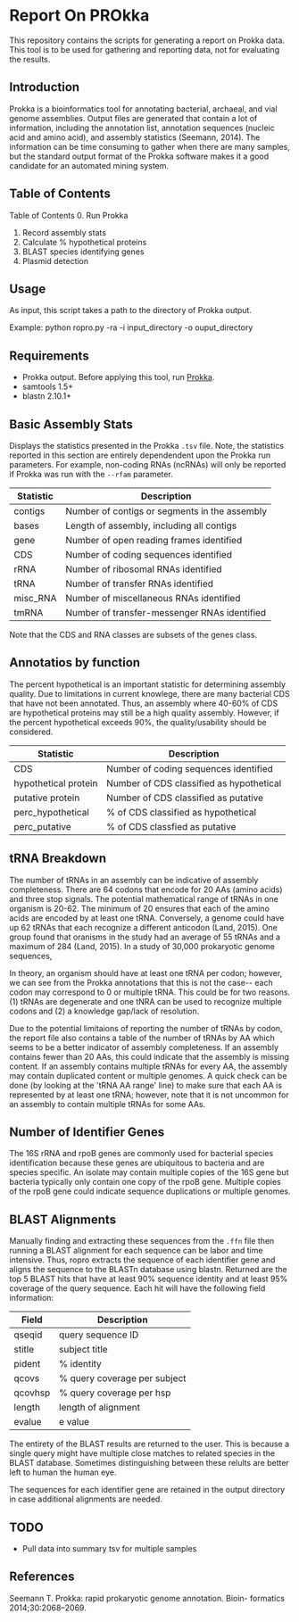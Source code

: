 # Report On PROkka
This repository contains the scripts for generating a report on Prokka data. This tool is to be used for gathering and reporting data, not for evaluating the results.

## Introduction
Prokka is a bioinformatics tool for annotating bacterial, archaeal, and vial genome assemblies. Output files are generated that contain a lot of information, including the annotation list, annotation sequences (nucleic acid and amino acid), and assembly statistics (Seemann, 2014). The information can be time consuming to gather when there are many samples, but the standard output format of the Prokka software makes it a good candidate for an automated mining system.


## Table of Contents

Table of Contents
0. Run Prokka
1. Record assembly stats
2. Calculate % hypothetical proteins
3. BLAST species identifying genes
4. Plasmid detection

## Usage

As input, this script takes a path to the directory of Prokka output.

Example: python ropro.py -ra -i input_directory -o ouput_directory

## Requirements
* Prokka output. Before applying this tool, run [Prokka](https://github.com/tseemann/prokka). 
* samtools 1.5+
* blastn 2.10.1+


## Basic Assembly Stats
Displays the statistics presented in the Prokka `.tsv` file. Note, the statistics reported in this section are entirely dependendent upon the Prokka run parameters. For example, non-coding RNAs (ncRNAs) will only be reported if Prokka was run with the `--rfam` parameter.

| Statistic | Description |
| --------- | ----------- |
| contigs | Number of contigs or segments in the assembly |
| bases | Length of assembly, including all contigs |
| gene | Number of open reading frames identified |
| CDS | Number of coding sequences identified |
| rRNA | Number of ribosomal RNAs identified |
| tRNA | Number of transfer RNAs identified |
| misc_RNA | Number of miscellaneous RNAs identified |
| tmRNA | Number of transfer-messenger RNAs identified |

Note that the CDS and RNA classes are subsets of the genes class.

## Annotatios by function
The percent hypothetical is an important statistic for determining assembly quality. Due to limitations in current knowlege, there are many bacterial CDS that have not been annotated. Thus, an assembly where 40-60% of CDS are hypothetical proteins may still be a high quality assembly. However, if the percent hypothetical exceeds 90%, the quality/usability should be considered.

| Statistic | Description |
| --------- | ----------- |
| CDS | Number of coding sequences identified |
| hypothetical protein | Number of CDS classified as hypothetical |
| putative protein | Number of CDS classified as putative |
| perc_hypothetical | % of CDS classified as hypothetical |
| perc_putative | % of CDS classfied as putative |

## tRNA Breakdown
The number of tRNAs in an assembly can be indicative of assembly completeness. There are 64 codons that encode for 20 AAs (amino acids) and three stop signals. The potential mathematical range of tRNAs in one organism is 20-62. The minimum of 20 ensures that each of the amino acids are encoded by at least one tRNA. Conversely, a genome could have up 62 tRNAs that each recognize a different anticodon (Land, 2015). One group found that oranisms in the study had an average of 55 tRNAs and a maximum of 284 (Land, 2015). In a study of 30,000 prokaryotic genome sequences, 

In theory, an organism should have at least one tRNA per codon; however, we can see from the Prokka annotations that this is not the case-- each codon may correspond to 0 or multiple tRNA. This could be for two reasons. (1) tRNAs are degenerate and one tNRA can be used to recognize multiple codons and (2) a knowledge gap/lack of resolution.

Due to the potential limitaions of reporting the number of tRNAs by codon, the report file also contains a table of the number of tRNAs by AA which seems to be a better indicator of assembly completeness. If an assembly contains fewer than 20 AAs, this could indicate that the assembly is missing content. If an assembly contains multiple tRNAs for every AA, the assembly may contain duplicated content or multiple genomes. A quick check can be done (by looking at the 'tRNA AA range' line) to make sure that each AA is represented by at least one tRNA; however, note that it is not uncommon for an assembly to contain multiple tRNAs for some AAs. 

## Number of Identifier Genes
The 16S rRNA and rpoB genes are commonly used for bacterial species identification because these genes are ubiquitous to bacteria and are species specific. An isolate may contain multiple copies of the 16S gene but bacteria typically only contain one copy of the rpoB gene. Multiple copies of the rpoB gene could indicate sequence duplications or multiple genomes.

## BLAST Alignments
Manually finding and extracting these sequences from the `.ffn` file then running a BLAST alignment for each sequence can be labor and time intensive. Thus, ropro extracts the sequence of each identifier gene and aligns the sequence to the BLASTn database using blastn. Returned are the top 5 BLAST hits that have at least 90% sequence identity and at least 95% coverage of the query sequence. Each hit will have the following field information: 

| Field | Description |
| ----- | ----------- |
| qseqid | query sequence ID |
| stitle | subject title |
| pident | % identity |
| qcovs | % query coverage per subject|
| qcovhsp | % query coverage per hsp |
| length | length of alignment |
| evalue | e value |

The entirety of the BLAST results are returned to the user. This is because a single query might have multiple close matches to related species in the BLAST database. Sometimes distinguishing between these relults are better left to human the human eye.

The sequences for each identifier gene are retained in the output directory in case additional alignments are needed. 

## TODO

* Pull data into summary tsv for multiple samples

## References
Seemann T. Prokka: rapid prokaryotic genome annotation. Bioin- formatics 2014;30:2068–2069.
